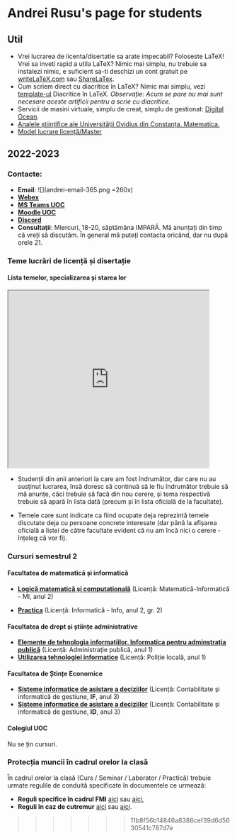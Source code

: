 <!-- title: index.html -->
# Andrei Rusu's page for students

## Util

- Vrei lucrarea de licenta/disertatie sa arate impecabil? Foloseste LaTeX! Vrei sa inveti rapid a utila LaTeX? Nimic mai simplu, nu trebuie sa instalezi nimic, e suficient sa-ti deschizi un cont gratuit pe [writeLaTeX.com](https://www.overleaf.com?r=bcec7732&rm=d&rs=b) sau [ShareLaTex](https://www.overleaf.com?r=bcec7732&rm=d&rs=b). 
- Cum scriem direct cu diacritice în LaTeX? Nimic mai simplu, vezi [template-ul](./diacritice_latex.htm) Diacritice în LaTeX. _Observație: Acum se pare nu mai sunt necesare aceste artificii pentru a scrie cu diacritice._ 
- Servicii de masini virtuale, simplu de creat, simplu de gestionat: [Digital Ocean](https://m.do.co/c/c5eb1086fd76).
- [Analele științifice ale Universității Ovidius din Constanța. Matematica.](http://www.anstuocmath.ro)
- [Model lucrare licență/Master](https://www.overleaf.com/read/hsyyrfdwjhdh)

## 2022-2023
### Contacte: 

- **Email**: ![](andrei-email-365.png =260x)
- [**Webex**](https://meetingsemea5.webex.com/meet/andrei.rusu)
- [**MS Teams UOC**](https://teams.microsoft.com/l/team/19%3aef55a7d4ec384fab9bd864dd274e8059%40thread.tacv2/conversations?groupId=f03e8a8e-3245-477d-9c5f-a9c4474b1572&tenantId=0ae86a88-e993-4850-9db2-1ff1884f9c8a)
- [**Moodle UOC**](https://moodle.univ-ovidius.ro/)
- [**Discord**](https://discord.gg/g8VjdgjmVW) 
- **Consultații**: Miercuri, 18-20, săptămâna IMPARĂ. Mă anunțați din timp că vreți să discutăm. În general mă puteți contacta oricând, dar nu după orele 21. 

<!--
- [__Programul activităților__](./A.Rusu-2021-2022-sem-2.png)
-->

### Teme lucrări de licență și disertație

#### Lista temelor, specializarea și starea lor

<iframe src="https://docs.google.com/spreadsheets/d/e/2PACX-1vSdA3iSWxtFC2FpnlBM0XUbsELPgggBYj60bDlivcyx4ze50F9VbyxwScrnwVnXLKg4Nnu9_b5J3kJq/pubhtml?gid=0&amp;single=true&amp;widget=true&amp;headers=false" width="90%" height="400px" scroll="true"></iframe>

- Studenții din anii anteriori la care am fost îndrumător, dar care nu au susținut lucrarea, însă doresc să continuă să le fiu îndrumător trebuie să mă anunțe, căci trebuie să facă din nou cerere, și tema respectivă trebuie să apară în lista dată (precum și în lista oficială de la facultate). 

- Temele care sunt indicate ca fiind ocupate deja reprezintă temele discutate deja cu persoane concrete interesate (dar până la afișarea oficială a listei de către facultate evident că nu am încă nici o cerere - înțeleg că vor fi). 

### Cursuri semestrul 2
#### Facultatea de matematică și informatică
- [**Logică matematică și computațională**](./index-mi2-lmc.html) (Licență: Matematică-Informatică - MI, anul 2)

- [**Practica**](./index-practica-info2gr2.html) (Licență: Informatică - Info, anul 2, gr. 2)

<!--
- [**Logică matematică și computațională**](./index-info1-lmc.html) (Licență: Informatică - INFO, anul 1)
- [**Mathematical and computational logic**](./index-cs1-lmc.html) (Licență: Informatică (în limba engleză) - CS, anul 1)
- [**Modelare cu algoritmi genetici**](./index-mti2-mag.html) (Master: Modelare și tehnologii informatice (MTI), anul 2)

- [**Inteligență artificială**]() (Licență: Matematică-Informatică (mi), anul 3)
- [**Elective VII - Software Engineering**]() (Licență: Informatică în limba engleză (Computer Science), anul 3)
- [**Inteligență artificială aplicată**]() (Master: Medii virtuale multi-modale și distribuite (MVMOD), anul 1)
- [**Sisteme multi-agent**]() (Master: Medii virtuale multi-modale și distribuite (MVMOD), anul 2) 
-->

<!-- 
- [**Inteligență artificială**](./index-mi3-ia.html) (Licență: Matematică-Informatică (mi), anul 3)
- [**Elective VII - Software Engineering**](./index-cs3-se.html) (Licență: Informatică în limba engleză (Computer Science), anul 3)
- [**Inteligență artificială aplicată**](./index-mvmod1-iaa.html) (Master: Medii virtuale multi-modale și distribuite (MVMOD), anul 1)
- [**Sisteme multi-agent**](./index-mvmod2-sma.html) (Master: Medii virtuale multi-modale și distribuite (MVMOD), anul 2) 
 -->
<!--
- [**Dezvoltarea aplicațiilor Web (2020)**](./index-info3-daw.html) (Licență: Informatică, anul 3 (info3), ...)
-->

#### Facultatea de drept și științe administrative

- [**Elemente de tehnologia informațiilor. Informatica pentru adminstrația publică**](./index-ap1.html) (Licență: Administrație publică, anul 1)
- [**Utilizarea tehnologiei informatice**](./index-pl1.html) (Licență: Poliție locală, anul 1)

#### Facultatea de Ștințe Economice

- [**Sisteme informatice de asistare a deciziilor**](./index-fse-cig3-if-siad.html) (Licență: Contabilitate și informatică de gestiune, **IF**, anul 3)
- [**Sisteme informatice de asistare a deciziilor**](./index-fse-cig3-id-siad.html) (Licență: Contabilitate și informatică de gestiune, **ID**, anul 3)
<!--
- [**Matematică aplicată în economie**]() (Licență: Contabilitate și Informatică de Gestiune, anul 1)
-->


#### Colegiul UOC

Nu se țin cursuri. 

<!-- 
- **Pregătirea lucrării de absolvire.** Mă contactați pe Discord, email, Teams (indicate mai sus la **Contacte**). 
 -->
<!--
- [**2-M1 - Conectarea calculatoarelor la rețea**](./index-arlc3-cclr.html) (Calificare profesională postliceală: Administrator retele locale și comunicații, anul 2, sem.3)
- [**2-M4 - Întreținerea echipamentelor de rețea**](./index-arlc3-iedr.html) (Calificare profesională postliceală: Administrator retele locale și comunicații, anul 2, sem.3)

<hr />

- [**1-M4 - Componente,concepte și tehnologii de rețele**](./index-arlc1-cctr.html) ((Calificare profesională postliceală: Administrator retele locale și comunicații, anul 1, sem.1)) - 2020-2021
- [**1-M11 - Crearea site-urilor web**](./index-ap2-csw.html) ((Calificare profesională postliceală: Analist programator, anul 1, sem.2)) - 2020-2021
-->
### Protecția muncii în cadrul orelor la clasă

În cadrul orelor la clasă (Curs / Seminar / Laborator / Practică) trebuie urmate regulile de conduită specificate în documentele ce urmează:

- **Reguli specifice în cadrul FMI** [aici](https://yadi.sk/i/zcu9X_4Q2DC2kw) sau [aici](http://s.go.ro/ko81hljz), 
- **Reguli în caz de cutremur** [aici](https://yadi.sk/d/hR2C0_PhpMMBPw) sau [aici](http://s.go.ro/fnubqwes). 

<!-- 
### Teme de licență / master / grad 1

Temele studenților (Licență / Master) rămași din anii trecuți rămân după ei (doar să-mi confirme acest lucru - am trimis mail la inceput de octombrie 2021). Lista temelor pentru acest an a apărut deja. Dacă aveți sugestii de teme la care ați dori să lucrați anii viitori - sunteți bineveniți (trimiteți titlul și o scurtă descriere). Ale informații urmează să apară. Anul acesta (2021-2022) **nu mai accept studenți pentru lucrarea de licență** (sunt prea mulți deja). 
 -->
<!--
[//]: # [**Lista temelor de licență (info + cs) / master (mvmod + mti) / grad 1 (mate + info)**](Teme_lic_mas_grad.html)
 
Referitor la titlurile temelor de licență și master, dacă doriți să susțineți cu mine o altă temă - Vă rog să mă anunțați, să îmi spuneți cam la ce temă Vă gândiți, ce plan de acțiune aveți. Apoi vom vedea dacă o mai putem adăuga în lista temelor aprobate de facultate (de obicei se aprobă).

Tot aici vor apare și informații pentru studenții înscriși la mine pentru lucrarea de licență, disertație sau grad 1.

__Model (FMI) de lucrare de licență/master__, poate fi vizualizat [**online**](https://www.overleaf.com/read/hsyyrfdwjhdh). 

__Alte informații__ din [__FMI__](https://fmi.univ-ovidius.ro/) legate de examenul absolvire de [__licență__](https://fmi.univ-ovidius.ro/academic/studii-de-licenta/licenta-documente/) sau [__masterat__](https://fmi.univ-ovidius.ro/academic/studii-de-masterat/masterat-documente/). 


[//]: # (This syntax works like a comment, and won't appear in any output. Formularul vechi   https://forms.gle/W2ei1nKSqsb3FbURA)
[//]: # (It’s a little bizarre, but it works with MacDown and Pandoc.)

-->

<!-- And this comment will appear in html output as a comment -->

<!-- 
=======
# Andrei Rusu's page for students

## Util

- Vrei lucrarea de licenta/disertatie sa arate impecabil? Foloseste LaTeX! Vrei sa inveti rapid a utila LaTeX? Nimic mai simplu, nu trebuie sa instalezi nimic, e suficient sa-ti deschizi un cont gratuit pe [writeLaTeX.com](https://www.overleaf.com?r=bcec7732&rm=d&rs=b) sau [ShareLaTex](https://www.overleaf.com?r=bcec7732&rm=d&rs=b). 
- Cum scriem direct cu diacritice în LaTeX? Nimic mai simplu, vezi [template-ul](./diacritice_latex.htm) Diacritice în LaTeX. _Observație: Acum se pare nu mai sunt necesare aceste artificii pentru a scrie cu diacritice._ 
- Servicii de hosting gratuit. Pare sa fie chiar asa. Spatiu de 20 GB, Trafic – 150GB, PHP (orice versiune), MySql la alegere. Chiar este curios cat va dura. Oricum in alta forma acelasi lucru il ofera si Google, si Dropbox, etc. 
- Servicii de masini virtuale, simplu de creat, simplu de gestionat: [Digital Ocean](https://m.do.co/c/c5eb1086fd76).
- [Analele științifice ale Universității Ovidius din Constanța. Matematica.](http://www.anstuocmath.ro)
- [Orarul FMI](http://www.andreirusu.nl/orar.html)
- [Model lucrare licență/Master](https://www.overleaf.com/read/hsyyrfdwjhdh)

## 2021-2022
### Contacte: 

- **Email**: ![](andrei-email-365.png =260x)
- [**Webex**](https://meetingsemea5.webex.com/meet/andrei.rusu)
- [**MS Teams UOC**](https://teams.microsoft.com/)
- [**Moodle UOC**](https://moodle.univ-ovidius.ro/)
- [**Discord**](https://discord.gg/CptPYbtRUk) 
- **Consultații**: Luni, 8-10. Mă anunțați din timp că vreți să discutăm. În general mă puteți contacta oricând, dar nu după orele 21. 
- [__Programul activităților__](./A.Rusu-2021-2022-sem-2.png)

### Cursuri semestrul 2
#### Facultatea de matematică și informatică

- [**Logică matematică și computațională**](./index-info1-lmc.html) (Licență: Informatică - INFO, anul 1)
- [**Mathematical and computational logic**](./index-cs1-lmc.html) (Licență: Informatică (în limba engleză) - CS, anul 1)
- [**Modelare cu algoritmi genetici**](./index-mti2-mag.html) (Master: Modelare și tehnologii informatice (MTI), anul 2)
 -->
<!--
- [**Inteligență artificială**](./index-mi3-ia.html) (Licență: Matematică-Informatică (mi), anul 3)
- [**Elective VII - Software Engineering**](./index-cs3-se.html) (Licență: Informatică în limba engleză (Computer Science), anul 3)
- [**Inteligență artificială aplicată**](./index-mvmod1-iaa.html) (Master: Medii virtuale multi-modale și distribuite (MVMOD), anul 1)
- [**Sisteme multi-agent**](./index-mvmod2-sma.html) (Master: Medii virtuale multi-modale și distribuite (MVMOD), anul 2) 
- [**Dezvoltarea aplicațiilor Web (2020)**](./index-info3-daw.html) (Licență: Informatică, anul 3 (info3), ...)
-->
<!-- 
#### Facultatea de drept și științe administrative

- [**Elemente de tehnologia informațiilor. Informatica pentru adminstrația publică**](./index-ap1.html) (Licență: Administrație publică, anul 1)
- [**Utilizarea tehnologiei informatice**](./index-pl1.html) (Licență: Poliție locală, anul 1)

#### Facultatea de Ștințe Economice

- [**Sisteme informatice de asistare a deciziilor**](./index-cig3.html) (Licență: Contabilitate și informatică de gestiune, anul 3)

- [**Matematică aplicată în economie**](./index-ef3.html) (Licență: Economia firmei, anul 1)


#### Colegiul UOC

- **Pregătirea lucrării de absolvire.** Mă contactați pe Discord, email, Teams (indicate mai sus la **Contacte**). 
 -->
<!--
- [**2-M1 - Conectarea calculatoarelor la rețea**](./index-arlc3-cclr.html) (Calificare profesională postliceală: Administrator retele locale și comunicații, anul 2, sem.3)
- [**2-M4 - Întreținerea echipamentelor de rețea**](./index-arlc3-iedr.html) (Calificare profesională postliceală: Administrator retele locale și comunicații, anul 2, sem.3)

<hr />

- [**1-M4 - Componente,concepte și tehnologii de rețele**](./index-arlc1-cctr.html) ((Calificare profesională postliceală: Administrator retele locale și comunicații, anul 1, sem.1)) - 2020-2021
- [**1-M11 - Crearea site-urilor web**](./index-ap2-csw.html) ((Calificare profesională postliceală: Analist programator, anul 1, sem.2)) - 2020-2021

### Protecția muncii în cadrul orelor la clasă

În cadrul orelor la clasă (Curs / Seminar / Laborator / Practică) trebuie urmate regulile de conduită specificate în documentele ce urmează:

- **Reguli specifice în cadrul FMI** [aici](https://yadi.sk/i/zcu9X_4Q2DC2kw) sau [aici](http://s.go.ro/ko81hljz), 
- **Reguli în caz de cutremur** [aici](https://yadi.sk/d/hR2C0_PhpMMBPw) sau [aici](http://s.go.ro/fnubqwes). 

### Teme de licență / master / grad 1

Temele studenților (Licență / Master) rămași din anii trecuți rămân după ei (doar să-mi confirme acest lucru - am trimis mail la inceput de octombrie 2021). Lista temelor pentru acest an a apărut deja. Dacă aveți sugestii de teme la care ați dori să lucrați anii viitori - sunteți bineveniți (trimiteți titlul și o scurtă descriere). Ale informații urmează să apară. Anul acesta (2021-2022) **nu mai accept studenți pentru lucrarea de licență** (sunt prea mulți deja). 
 -->
<!--
[//]: # [**Lista temelor de licență (info + cs) / master (mvmod + mti) / grad 1 (mate + info)**](Teme_lic_mas_grad.html)
 
Referitor la titlurile temelor de licență și master, dacă doriți să susțineți cu mine o altă temă - Vă rog să mă anunțați, să îmi spuneți cam la ce temă Vă gândiți, ce plan de acțiune aveți. Apoi vom vedea dacă o mai putem adăuga în lista temelor aprobate de facultate (de obicei se aprobă).

Tot aici vor apare și informații pentru studenții înscriși la mine pentru lucrarea de licență, disertație sau grad 1.

__Model (FMI) de lucrare de licență/master__, poate fi vizualizat [**online**](https://www.overleaf.com/read/hsyyrfdwjhdh). 

__Alte informații__ din [__FMI__](https://fmi.univ-ovidius.ro/) legate de examenul absolvire de [__licență__](https://fmi.univ-ovidius.ro/academic/studii-de-licenta/licenta-documente/) sau [__masterat__](https://fmi.univ-ovidius.ro/academic/studii-de-masterat/masterat-documente/). 


[//]: # (This syntax works like a comment, and won't appear in any output. Formularul vechi   https://forms.gle/W2ei1nKSqsb3FbURA)
[//]: # (It’s a little bizarre, but it works with MacDown and Pandoc.)

-->

<!-- And this comment will appear in html output as a comment -->
>>>>>>> 11b8f56b14846a8386cef39d6d5630541c787d7e
